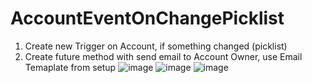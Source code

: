 # AccountEventOnChangePicklist
1. Create new Trigger on Account, if something changed (picklist)
2. Create future method with send email to Account Owner, use Email Temaplate from setup
![image](https://user-images.githubusercontent.com/71832851/104810075-13787000-57fb-11eb-8098-ecff343fabdb.png)
![image](https://user-images.githubusercontent.com/71832851/104810153-8e418b00-57fb-11eb-8fb3-9824928cfb6f.png)
![image](https://user-images.githubusercontent.com/71832851/104810335-7ddde000-57fc-11eb-83f3-2abfd2e59a62.png)

